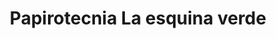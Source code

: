 ---
title: "Papirotecnia La esquina verde"
url: /general-jose-de-san-martin/papirotecnia-la-esquina-verde/
shop: Bücher
---